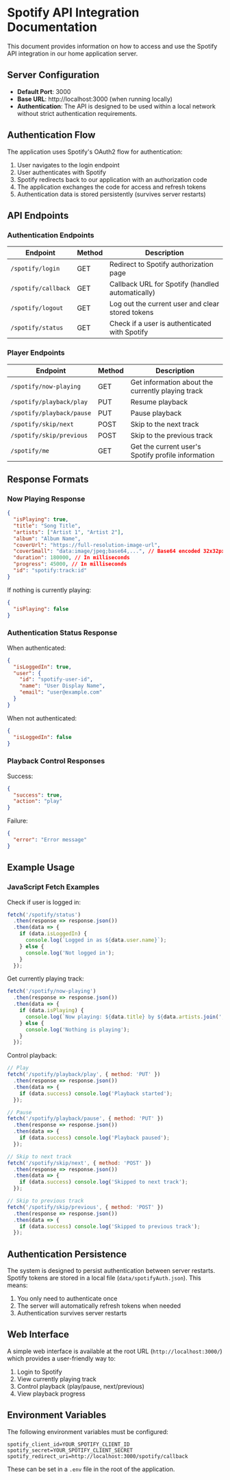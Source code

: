 # Spotify API Integration Documentation

This document provides information on how to access and use the Spotify API integration in our home application server.

## Server Configuration

- **Default Port**: 3000
- **Base URL**: http://localhost:3000 (when running locally)
- **Authentication**: The API is designed to be used within a local network without strict authentication requirements.

## Authentication Flow

The application uses Spotify's OAuth2 flow for authentication:

1. User navigates to the login endpoint
2. User authenticates with Spotify
3. Spotify redirects back to our application with an authorization code
4. The application exchanges the code for access and refresh tokens
5. Authentication data is stored persistently (survives server restarts)

## API Endpoints

### Authentication Endpoints

| Endpoint | Method | Description |
|----------|--------|-------------|
| `/spotify/login` | GET | Redirect to Spotify authorization page |
| `/spotify/callback` | GET | Callback URL for Spotify (handled automatically) |
| `/spotify/logout` | GET | Log out the current user and clear stored tokens |
| `/spotify/status` | GET | Check if a user is authenticated with Spotify |

### Player Endpoints

| Endpoint | Method | Description |
|----------|--------|-------------|
| `/spotify/now-playing` | GET | Get information about the currently playing track |
| `/spotify/playback/play` | PUT | Resume playback |
| `/spotify/playback/pause` | PUT | Pause playback |
| `/spotify/skip/next` | POST | Skip to the next track |
| `/spotify/skip/previous` | POST | Skip to the previous track |
| `/spotify/me` | GET | Get the current user's Spotify profile information |

## Response Formats

### Now Playing Response

```json
{
  "isPlaying": true,
  "title": "Song Title",
  "artists": ["Artist 1", "Artist 2"],
  "album": "Album Name",
  "coverUrl": "https://full-resolution-image-url",
  "coverSmall": "data:image/jpeg;base64,...", // Base64 encoded 32x32px image
  "duration": 180000, // In milliseconds
  "progress": 45000, // In milliseconds
  "id": "spotify:track:id"
}
```

If nothing is currently playing:

```json
{
  "isPlaying": false
}
```

### Authentication Status Response

When authenticated:

```json
{
  "isLoggedIn": true,
  "user": {
    "id": "spotify-user-id",
    "name": "User Display Name",
    "email": "user@example.com"
  }
}
```

When not authenticated:

```json
{
  "isLoggedIn": false
}
```

### Playback Control Responses

Success:

```json
{
  "success": true,
  "action": "play"
}
```

Failure:

```json
{
  "error": "Error message"
}
```

## Example Usage

### JavaScript Fetch Examples

Check if user is logged in:

```javascript
fetch('/spotify/status')
  .then(response => response.json())
  .then(data => {
    if (data.isLoggedIn) {
      console.log(`Logged in as ${data.user.name}`);
    } else {
      console.log('Not logged in');
    }
  });
```

Get currently playing track:

```javascript
fetch('/spotify/now-playing')
  .then(response => response.json())
  .then(data => {
    if (data.isPlaying) {
      console.log(`Now playing: ${data.title} by ${data.artists.join(', ')}`);
    } else {
      console.log('Nothing is playing');
    }
  });
```

Control playback:

```javascript
// Play
fetch('/spotify/playback/play', { method: 'PUT' })
  .then(response => response.json())
  .then(data => {
    if (data.success) console.log('Playback started');
  });

// Pause
fetch('/spotify/playback/pause', { method: 'PUT' })
  .then(response => response.json())
  .then(data => {
    if (data.success) console.log('Playback paused');
  });

// Skip to next track
fetch('/spotify/skip/next', { method: 'POST' })
  .then(response => response.json())
  .then(data => {
    if (data.success) console.log('Skipped to next track');
  });

// Skip to previous track
fetch('/spotify/skip/previous', { method: 'POST' })
  .then(response => response.json())
  .then(data => {
    if (data.success) console.log('Skipped to previous track');
  });
```

## Authentication Persistence

The system is designed to persist authentication between server restarts. Spotify tokens are stored in a local file (`data/spotifyAuth.json`). This means:

1. You only need to authenticate once
2. The server will automatically refresh tokens when needed
3. Authentication survives server restarts

## Web Interface

A simple web interface is available at the root URL (`http://localhost:3000/`) which provides a user-friendly way to:

1. Login to Spotify
2. View currently playing track
3. Control playback (play/pause, next/previous)
4. View playback progress

## Environment Variables

The following environment variables must be configured:

```
spotify_client_id=YOUR_SPOTIFY_CLIENT_ID
spotify_secret=YOUR_SPOTIFY_CLIENT_SECRET
spotify_redirect_uri=http://localhost:3000/spotify/callback
```

These can be set in a `.env` file in the root of the application.